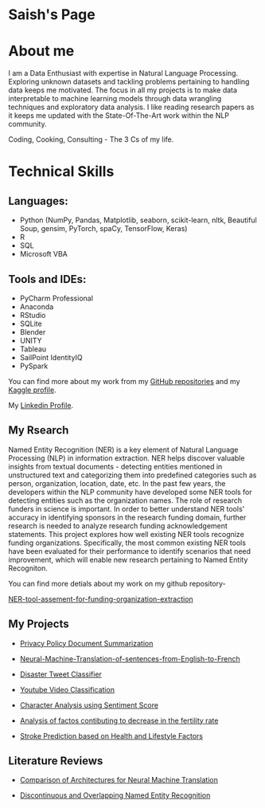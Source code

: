 # Saish's Page

<!-- ![Image]("/saishdesai23.github.io/docs/assets/pp.jpeg") -->


# About me
I am a Data Enthusiast with expertise in Natural Language Processing. Exploring unknown datasets and tackling problems pertaining to handling data keeps me motivated. The focus in all my projects is to make data interpretable to machine learning models through data wrangling techniques and exploratory data analysis. I like reading research papers as it keeps me updated with the State-Of-The-Art work within the NLP community.


Coding, Cooking, Consulting - The 3 Cs of my life.


# Technical Skills

## Languages: 

- Python (NumPy, Pandas, Matplotlib, seaborn, scikit-learn, nltk, Beautiful Soup, gensim, PyTorch, spaCy, TensorFlow, Keras)
- R
- SQL
- Microsoft VBA

## Tools and IDEs:

- PyCharm Professional
- Anaconda
- RStudio
- SQLite
- Blender
- UNITY
- Tableau
- SailPoint IdentityIQ
- PySpark


You can find more about my work from my [GitHub repositories](https://github.com/saishdesai23?tab=repositories) and my [Kaggle profile](https://www.kaggle.com/saishdesai23).

My [Linkedin Profile](https://www.linkedin.com/in/saish-desai/).

## My Rsearch
Named Entity Recognition (NER) is a key element of Natural Language Processing (NLP) in information extraction. NER helps discover valuable insights from textual documents - detecting entities mentioned in unstructured text and categorizing them into predefined categories such as person, organization, location, date, etc. In the past few years, the developers within the NLP community have developed some NER tools for detecting entities such as the organization names. The role of research funders in science is important. In order to better understand NER tools' accuracy in identifying sponsors in the research funding domain, further research is needed to analyze research funding acknowledgement statements. This project explores how well existing NER tools recognize funding organizations. Specifically, the most common existing NER tools have been evaluated for their performance to identify scenarios that need improvement, which will enable new research pertaining to Named Entity Recogniton.

You can find more detials about my work on my github repository-

[NER-tool-assement-for-funding-organization-extraction](https://github.com/infoqualitylab/NER-tool-assement-for-funding-organization-extraction)


## My Projects
- [Privacy Policy Document Summarization](https://github.com/star-nox/Privacy-Policy-Summarization)

- [Neural-Machine-Translation-of-sentences-from-English-to-French](https://github.com/saishdesai23/Neural-Machine-Translation-of-sentences-from-English-to-French)

- [Disaster Tweet Classifier](https://github.com/saishdesai23/Prediction-of-Disaster-tweets-using-Natural-Language-Processing)

- [Youtube Video Classification](https://github.com/saishdesai23/Youtube-Video-Classification)

- [Character Analysis using Sentiment Score](https://github.com/saishdesai23/Character-analysis-using-sentiment-score-of-characters-in-Hamlet-A-play-by-Shakespeare-)

- [Analysis of factos contibuting to decrease in the fertility rate](https://github.com/saishdesai23/Analysis-of-factors-that-may-be-contributing-to-the-decrease-of-global-fertility-rates)

- [Stroke Prediction based on Health and Lifestyle Factors](https://github.com/saishdesai23/STROKE-PREDICTION-BASED-ON-HEALTH-AND-LIFESTYLE-FACTORS)



## Literature Reviews

- [Comparison of Architectures for Neural Machine Translation](https://github.com/saishdesai23/saishdesai23.github.io/blob/main/Literature%20Review%20Final%20Report-sbdesai2.pdf)

- [Discontinuous and Overlapping Named Entity Recognition](https://github.com/saishdesai23/saishdesai23.github.io/blob/main/CS447_Literature_Review.pdf)


